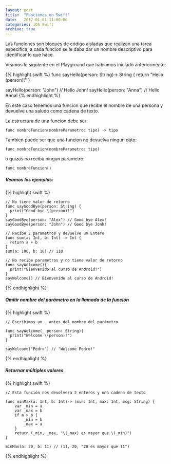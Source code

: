 ```yaml
---
layout: post
title:  "Funciones en Swift"
date:   2017-01-01 11:00:00
categories: iOS Swift
archive: true
---
```



Las funciones son bloques de código aisladas que realizan una tarea especifica, a cada funcion se le daba dar un nombre descriptivo para identificar lo que hace.

Veamos lo siguiente en el Playground que habiamos iniciado anteriormente:

{% highlight swift %}
  func sayHello(person: String)-> String {
    return "Hello \(person)!"
  }

  sayHello(person: "John") // Hello John!
  sayHello(person: "Anna") // Hello Anna!
{% endhighlight %}

En este caso tenemos una funcion que recibe el nombre de una persona y devuelve una saludo como cadena de texto.

La estructura de una funcion debe ser:

`func nombreFuncion(nombreParametro: tipo) -> tipo`

Tambien puede ser que una funcion no devuelva ningun dato:

`func nombreFuncion(nombreParametro: tipo)`

o quizas no reciba ningun parametro:

`func nombreFuncion()`

##### Veamos los ejemplos:

{% highlight swift %}

    // No tiene valor de retorno
    func sayGoodBye(person: String) {
      print("Good bye \(person)!")
    }
    sayGoodBye(person: "Alex") // Good bye Alex!
    sayGoodBye(person: "John") // Good bye Jonh!

    // Recibe 2 parametros y devuelve un Entero
    func sum(a: Int, b: Int) -> Int {
      return a + b
    }
    sum(a: 100, b: 10) // 110

    // No recibe parametros y no tiene valor de retorno
    func sayWelcome(){
      print("Bienvenido al curso de Android!")
    }
    sayWelcome() // Bienvenido al curso de Android!

{% endhighlight %}

##### Omitir nombre del parámetro en la llamada de la función

{% highlight swift %}

    // Escribimos un _ antes del nombre del parámetro

    func sayWelcome(_ person: String){
      print("Welcome \(person)!")
    }

    sayWelcome("Pedro") // "Welcome Pedro!"

{% endhighlight %}


##### Retornar múltiples valores

{% highlight swift %}

    // Esta función nos devolvera 2 enteros y una cadena de texto

    func minMax(a: Int, b: Int)-> (min: Int, max: Int, msg: String) {
        var _min = a
        var _max = b
        if a > b {
            _min = b
            _max = a
        }
        return (_min, _max, "\(_max) es mayor que \(_min)")
    }

    minMax(a: 20, b: 11) // (11, 20, "20 es mayor que 11")

{% endhighlight %}
